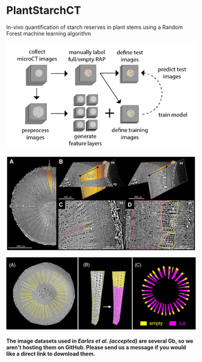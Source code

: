 # PlantStarchCT
In-vivo quantification of starch reserves in plant stems using a Random Forest machine learning algorithm

![Alt text](imgs/Fig_4.png?raw=true "Fig. 4")

![Alt text](imgs/Fig_1.jpg?raw=true "Fig. 1")

![Alt text](imgs/Fig_3.jpg?raw=true "Fig. 3")

#### The image datasets used in *Earles et al. (accepted)* are several Gb, so we aren't hosting them on GitHub. Please send us a message if you would like a direct link to download them.
